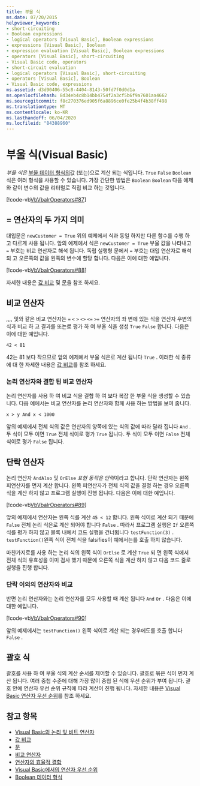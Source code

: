 ```yaml
---
title: 부울 식
ms.date: 07/20/2015
helpviewer_keywords:
- short-circuiting
- Boolean expressions
- logical operators [Visual Basic], Boolean expressions
- expressions [Visual Basic], Boolean
- expression evaluation [Visual Basic], Boolean expressions
- operators [Visual Basic], short-circuiting
- Visual Basic code, operators
- short-circuit evaluation
- logical operators [Visual Basic], short-circuiting
- operators [Visual Basic], Boolean
- Visual Basic code, expressions
ms.assetid: d3d90406-55c8-4404-8143-50fd7f0d0d1a
ms.openlocfilehash: 8d34eb4c8b14bb4754f2a3cf5b6f9a7601aa4662
ms.sourcegitcommit: f8c270376ed905f6a8896ce0fe25b4f4b38ff498
ms.translationtype: MT
ms.contentlocale: ko-KR
ms.lasthandoff: 06/04/2020
ms.locfileid: "84388960"
---
```

# <a name="boolean-expressions-visual-basic"></a>부울 식(Visual Basic)
*부울 식은* [부울 데이터 형식의](../../../language-reference/data-types/boolean-data-type.md)값 (또는)으로 계산 되는 식입니다. `True` `False` `Boolean`식은 여러 형식을 사용할 수 있습니다. 가장 간단한 방법은 `Boolean` `Boolean` 다음 예제와 같이 변수의 값을 리터럴로 직접 비교 하는 것입니다.  
  
 [!code-vb[VbVbalrOperators#87](~/samples/snippets/visualbasic/VS_Snippets_VBCSharp/VbVbalrOperators/VB/Class1.vb#87)]  
  
## <a name="two-meanings-of-the--operator"></a>= 연산자의 두 가지 의미  
 대입문은 `newCustomer = True` 위의 예제에서 식과 동일 하지만 다른 함수를 수행 하 고 다르게 사용 됩니다. 앞의 예제에서 식은 `newCustomer = True` 부울 값을 나타내고 `=` 부호는 비교 연산자로 해석 됩니다. 독립 실행형 문에서 `=` 부호는 대입 연산자로 해석 되 고 오른쪽의 값을 왼쪽의 변수에 할당 합니다. 다음은 이에 대한 예입니다.  
  
 [!code-vb[VbVbalrOperators#88](~/samples/snippets/visualbasic/VS_Snippets_VBCSharp/VbVbalrOperators/VB/Class1.vb#88)]  
  
 자세한 내용은 [값 비교](value-comparisons.md) 및 [문](../../../language-reference/statements/index.md)을 참조 하세요.  
  
## <a name="comparison-operators"></a>비교 연산자  
 ,,,, 및와 같은 비교 연산자는 `=` `<` `>` `<>` `<=` `>=` 연산자의 좌 변에 있는 식을 연산자 우변의 식과 비교 하 고 결과를 또는로 평가 하 여 부울 식을 생성 `True` `False` 합니다. 다음은 이에 대한 예입니다.  
  
 `42 < 81`  
  
 42는 81 보다 작으므로 앞의 예제에서 부울 식은로 계산 됩니다 `True` . 이러한 식 종류에 대 한 자세한 내용은 [값 비교](value-comparisons.md)를 참조 하세요.  
  
### <a name="comparison-operators-combined-with-logical-operators"></a>논리 연산자와 결합 된 비교 연산자  
 논리 연산자를 사용 하 여 비교 식을 결합 하 여 보다 복잡 한 부울 식을 생성할 수 있습니다. 다음 예에서는 비교 연산자를 논리 연산자와 함께 사용 하는 방법을 보여 줍니다.  
  
 `x > y And x < 1000`  
  
 앞의 예제에서 전체 식의 값은 연산자의 양쪽에 있는 식의 값에 따라 달라 집니다 `And` . 두 식이 모두 이면 `True` 전체 식이로 평가 `True` 됩니다. 두 식이 모두 이면 `False` 전체 식이로 평가 `False` 됩니다.  
  
## <a name="short-circuiting-operators"></a>단락 연산자  
 논리 연산자 `AndAlso` 및 `OrElse` *표현 동작은 단락*이라고 합니다. 단락 연산자는 왼쪽 피연산자를 먼저 계산 합니다. 왼쪽 피연산자가 전체 식의 값을 결정 하는 경우 오른쪽 식을 계산 하지 않고 프로그램 실행이 진행 됩니다. 다음은 이에 대한 예입니다.  
  
 [!code-vb[VbVbalrOperators#89](~/samples/snippets/visualbasic/VS_Snippets_VBCSharp/VbVbalrOperators/VB/Class1.vb#89)]  
  
 앞의 예제에서 연산자는 왼쪽 식를 계산 `45 < 12` 합니다. 왼쪽 식이로 계산 되기 때문에 `False` 전체 논리 식은로 계산 되어야 합니다 `False` . 따라서 프로그램 실행은 `If` 오른쪽 식를 평가 하지 않고 블록 내에서 코드 실행을 건너뜁니다 `testFunction(3)` . `testFunction()`왼쪽 식이 전체 식을 falsifies이 예에서는를 호출 하지 않습니다.  
  
 마찬가지로를 사용 하는 논리 식의 왼쪽 식이 `OrElse` 로 계산 `True` 되 면 왼쪽 식에서 전체 식의 유효성을 이미 검사 했기 때문에 오른쪽 식을 계산 하지 않고 다음 코드 줄로 실행을 진행 합니다.  
  
### <a name="comparison-with-non-short-circuiting-operators"></a>단락 이외의 연산자와 비교  
 반면 논리 연산자와는 논리 연산자를 모두 사용할 때 계산 됩니다 `And` `Or` . 다음은 이에 대한 예입니다.  
  
 [!code-vb[VbVbalrOperators#90](~/samples/snippets/visualbasic/VS_Snippets_VBCSharp/VbVbalrOperators/VB/Class1.vb#90)]  
  
 앞의 예제에서는 `testFunction()` 왼쪽 식이로 계산 되는 경우에도를 호출 합니다 `False` .  
  
## <a name="parenthetical-expressions"></a>괄호 식  
 괄호를 사용 하 여 부울 식의 계산 순서를 제어할 수 있습니다. 괄호로 묶은 식이 먼저 계산 됩니다. 여러 중첩 수준에 대해 가장 많이 중첩 된 식에 우선 순위가 부여 됩니다. 괄호 안에 연산자 우선 순위 규칙에 따라 계산이 진행 됩니다. 자세한 내용은 [Visual Basic 연산자 우선 순위](../../../language-reference/operators/operator-precedence.md)를 참조 하세요.  
  
## <a name="see-also"></a>참고 항목

- [Visual Basic의 논리 및 비트 연산자](logical-and-bitwise-operators.md)
- [값 비교](value-comparisons.md)
- [문](../statements.md)
- [비교 연산자](../../../language-reference/operators/comparison-operators.md)
- [연산자의 효율적 결합](efficient-combination-of-operators.md)
- [Visual Basic에서의 연산자 우선 순위](../../../language-reference/operators/operator-precedence.md)
- [Boolean 데이터 형식](../../../language-reference/data-types/boolean-data-type.md)
